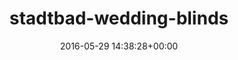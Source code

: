 ---
title:		"stadtbad-wedding-blinds"
type:		"photos"
mediatype:		"upload"
description:		"TBC"
date:		"2016-05-29 14:38:28+00:00"
album:		"abandoned"
filename:		"stadtbad-wedding-blinds.md"
series:		""
cl_public_id:		"abandoned/stadtbad-wedding-blinds"
cl_version:		1497000037
format:		"tiff"
bytes:		2686064
width:		961
height:		1440
colours:
- "#74683F"
- "#3A351B"
- "#7B7546"
- "#F6F6E1"
- "#191204"
- "#1C0A04"
- "#C6BF7E"
- "#577C54"
- "#2C3018"
- "#BAAB74"
- "#F2EFE7"
- "#70743C"
- "#72462F"
- "#392015"
- "#7D3D3C"
exposure_mode:		"Auto"
program:		"Aperture-priority AE"
aperture:		"2.8"
focal_length:		"24.0 mm"
iso:		"500"
shutter_speed:		"1/250"
metering:		"Center-weighted average"
flash:		"Off, Did not fire"
white_balance:		"Custom"
colour_temp:		"5100"
has_crop:		"true"
orientation:		"Horizontal (normal)"
camera_model:		"NIKON D800"
lens_info:		"24-70mm f/2.8"
artist:		"No artist info"
x_resolution:		"300"
y_resolution:		"300"
---